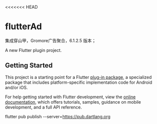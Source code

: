 <!--
 * @Author: lipeng 1162423147@qq.com
 * @Date: 2024-06-06 21:17:15
 * @LastEditors: lipeng 1162423147@qq.com
 * @LastEditTime: 2024-06-06 21:24:28
 * @FilePath: /flutterad/README.md
 * @Description: 这是默认设置,请设置`customMade`, 打开koroFileHeader查看配置 进行设置: https://github.com/OBKoro1/koro1FileHeader/wiki/%E9%85%8D%E7%BD%AE
-->
<<<<<<< HEAD
# flutterAd
集成穿山甲，Gromore广告聚合，6.1.2.5 版本；

A new Flutter plugin project.

## Getting Started

This project is a starting point for a Flutter
[plug-in package](https://flutter.dev/developing-packages/),
a specialized package that includes platform-specific implementation code for
Android and/or iOS.

For help getting started with Flutter development, view the
[online documentation](https://flutter.dev/docs), which offers tutorials,
samples, guidance on mobile development, and a full API reference.

flutter pub publish --server=https://pub.dartlang.org